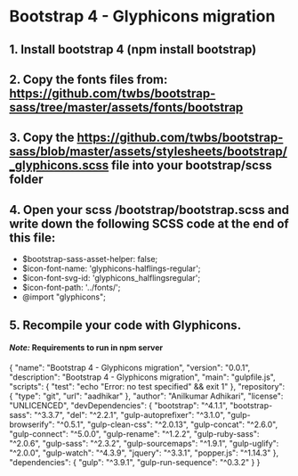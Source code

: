 Bootstrap 4 - Glyphicons migration
==================================

## 1. Install bootstrap 4 (npm install bootstrap)
## 2. Copy the fonts files from: https://github.com/twbs/bootstrap-sass/tree/master/assets/fonts/bootstrap
## 3. Copy the https://github.com/twbs/bootstrap-sass/blob/master/assets/stylesheets/bootstrap/_glyphicons.scss file into your bootstrap/scss folder
## 4. Open your scss /bootstrap/bootstrap.scss and write down the following SCSS code at the end of this file:

* $bootstrap-sass-asset-helper: false;
* $icon-font-name: 'glyphicons-halflings-regular';
* $icon-font-svg-id: 'glyphicons_halflingsregular';
* $icon-font-path: '../fonts/';
* @import "glyphicons";

## 5. Recompile your code with Glyphicons.

#### *Note:* Requirements to run in npm server

{
  "name": "Bootstrap 4 - Glyphicons migration",
  "version": "0.0.1",
  "description": "Bootstrap 4 - Glyphicons migration",
  "main": "gulpfile.js",
  "scripts": {
    "test": "echo \"Error: no test specified\" && exit 1"
  },
  "repository": {
    "type": "git",
    "url": "aadhikar"
  },
  "author": "Anilkumar Adhikari",
  "license": "UNLICENCED",
  "devDependencies": {
    "bootstrap": "^4.1.1",
    "bootstrap-sass": "^3.3.7",
    "del": "^2.2.1",
    "gulp-autoprefixer": "^3.1.0",
    "gulp-browserify": "^0.5.1",
    "gulp-clean-css": "^2.0.13",
    "gulp-concat": "^2.6.0",
    "gulp-connect": "^5.0.0",
    "gulp-rename": "^1.2.2",
    "gulp-ruby-sass": "^2.0.6",
    "gulp-sass": "^2.3.2",
    "gulp-sourcemaps": "^1.9.1",
    "gulp-uglify": "^2.0.0",
    "gulp-watch": "^4.3.9",
    "jquery": "^3.3.1",
    "popper.js": "^1.14.3"
  },
  "dependencies": {
    "gulp": "^3.9.1",
    "gulp-run-sequence": "^0.3.2"
  }
}
